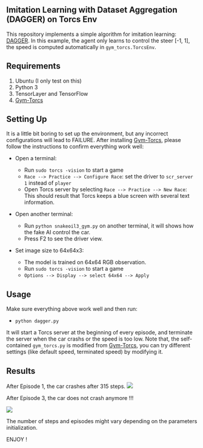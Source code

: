 ## Imitation Learning with Dataset Aggregation (DAGGER) on Torcs Env

This repository implements a simple algorithm for imitation learning: [DAGGER](https://www.cs.cmu.edu/~sross1/publications/Ross-AIStats11-NoRegret.pdf).
In this example, the agent only learns to control the steer [-1, 1], the speed is computed
automatically in `gym_torcs.TorcsEnv`.

## Requirements

1. Ubuntu (I only test on this)
2. Python 3
3. TensorLayer and TensorFlow 
4. [Gym-Torcs](https://github.com/ugo-nama-kun/gym_torcs)

## Setting Up

It is a little bit boring to set up the environment, but any incorrect configurations will lead to FAILURE.
After installing [Gym-Torcs](https://github.com/ugo-nama-kun/gym_torcs), please follow the instructions to confirm everything work well:

- Open a terminal:
  - Run `sudo torcs -vision` to start a game
  - `Race --> Practice --> Configure Race`: set the driver to `scr_server 1` instead of `player`
  - Open Torcs server by selecting `Race --> Practice --> New Race`:
This should result that Torcs keeps a blue screen with several text information.

- Open another terminal:
  - Run `python snakeoil3_gym.py` on another terminal, it will shows how the fake AI control the car.
  - Press F2 to see the driver view.

- Set image size to 64x64x3:
  - The model is trained on 64x64 RGB observation.
  - Run `sudo torcs -vision` to start a game
  - `Options --> Display --> select 64x64 --> Apply`


## Usage
Make sure everything above work well and then run:

- `python dagger.py`

It will start a Torcs server at the beginning of every episode, and terminate the server when the car crashs or the speed is too low.
Note that, the self-contained `gym_torcs.py` is modified from [Gym-Torcs](https://github.com/ugo-nama-kun/gym_torcs), you can try different settings (like default speed, terminated speed) by modifying it.

## Results 

After Episode 1, the car crashes after 315 steps. 
![](http://i.imgur.com/YfqFXQZ.gif)

<!---
After Episode 2, crashes after 151 steps

![](http://i.imgur.com/0bXKyVx.gif)


After Episode 3, crashes after 395 steps

![](http://i.imgur.com/doz8U0z.gif)

After Episode 4, the car does not crash anymore: [gif](http://i.imgur.com/pKeVxLY.gif).
-->

After Episode 3, the car does not crash anymore !!!

![](http://i.imgur.com/doz8U0z.gif)

The number of steps and episodes might vary depending on the parameters initialization.


ENJOY !

<!---
Note: The images fed to the model are 64x64, the images shown above have been resized to 256x256 for viewing purposes.
-->
